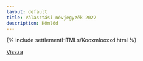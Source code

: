 ```yaml
---
layout: default
title: Választási névjegyzék 2022
description: Kömlőd
---
```


{% include settlementHTMLs/Kooxmlooxxd.html %}

[Vissza](./)